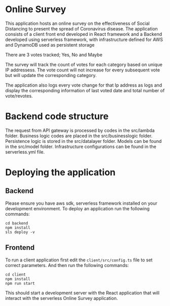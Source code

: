 # Online Survey

This application hosts an online survey on the effectiveness of Social Distancing to present the spread of Coronavirus disease.
The application consists of a client front end developed in React framework and a Backend developed using serverless framework, with infrastructure defined for AWS and DynamoDB used as persistent storage

There are 3 votes tracked; Yes, No and Maybe

The survey will track the count of votes for each category based on unique IP addressess. The vote count will not increase for every subsequent vote but will update the corresponding category. 

The application also logs every vote change for that Ip address as logs and display the corresponding information of last voted date and total number of vote/revotes. 

# Backend code structure
The request from API gateway is processed by codes in the src/lambda folder. Business logic codes are placed in the src/businesslogic folder. Persistence logic is stored in the src/datalayer folder. Models can be found in the src/model folder.
Infrastructure configurations can be found in the serverless.yml file. 

# Deploying the application
## Backend

Please ensure you have aws sdk, serverless framework installed on your development environment. 
To deploy an application run the following commands:

```
cd backend
npm install
sls deploy -v
```

## Frontend

To run a client application first edit the `client/src/config.ts` file to set correct parameters. And then run the following commands:

```
cd client
npm install
npm run start
```

This should start a development server with the React application that will interact with the serverless Online Survey application.
 